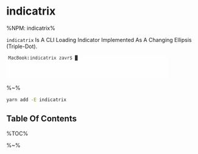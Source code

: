 # indicatrix

%NPM: indicatrix%

`indicatrix` Is A CLI Loading Indicator Implemented As A Changing Ellipsis (Triple-Dot).

![ellipsis demo](/images/ellipsis.gif)

%~%

```sh
yarn add -E indicatrix
```

## Table Of Contents

%TOC%

%~%